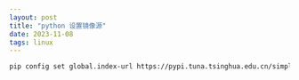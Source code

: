 ```yaml
---
layout: post
title: "python 设置镜像源"
date: 2023-11-08
tags: linux
---
```


```bash
pip config set global.index-url https://pypi.tuna.tsinghua.edu.cn/simple
```

